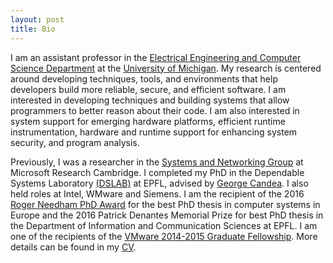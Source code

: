 ```yaml
---
layout: post
title: Bio
---
```


I am an assistant professor in the [Electrical Engineering and Computer Science Department](http://eecs.umich.edu/) at the [University of Michigan](http://umich.edu/). My research is centered around developing techniques, tools, and environments that help developers build more reliable, secure, and efficient software. I am interested in developing techniques and building systems that allow programmers to better reason about their code. I am also interested in system support for emerging hardware platforms, efficient runtime instrumentation, hardware and runtime support for enhancing system security, and program analysis.

Previously, I was a researcher in the [Systems and Networking Group](https://www.microsoft.com/en-us/research/group/cambridge-systems-and-networking/) at Microsoft Research Cambridge. I completed my PhD in the Dependable Systems Laboratory [(DSLAB)](http://dslab.epfl.ch/) at EPFL, advised by [George Candea](http://people.epfl.ch/george.candea). I also held roles at Intel, WMware and Siemens. I am the recipient of the 2016 [Roger Needham PhD Award](http://www.eurosys.org/awards/needham-award) for the best PhD thesis in computer systems in Europe and the 2016 Patrick Denantes Memorial Prize for best PhD thesis in the Department of Information and Communication Sciences at EPFL. I am one of the recipients of the <a href="https://labs.vmware.com/academic/vmware-2014-2015-graduate-fellowships" target="_top">VMware 2014-2015 Graduate Fellowship</a>. More details can be found in my <a href="{{ site.baseurl }}public/cv.pdf">CV</a>.
